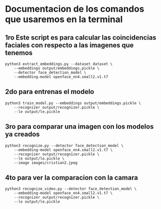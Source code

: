 # Documentacion de los comandos que usaremos en la terminal


## 1ro Este script es para calcular las coincidencias faciales con respecto a las imagenes que tenemos

```console
python3 extract_embeddings.py --dataset dataset \
	--embeddings output/embeddings.pickle \
	--detector face_detection_model \
	--embedding-model openface_nn4.small2.v1.t7
```

## 2do para entrenas el modelo

```console
python3 train_model.py --embeddings output/embeddings.pickle \
	--recognizer output/recognizer.pickle \
	--le output/le.pickle
```

## 3ro para comparar una imagen con los modelos ya creados

```console
python3 recognize.py --detector face_detection_model \
	--embedding-model openface_nn4.small2.v1.t7 \
	--recognizer output/recognizer.pickle \
	--le output/le.pickle \
	--image images/cristian2.jpeg
```

## 4to para ver la comparacion con la camara

```console
python3 recognize_video.py --detector face_detection_model \
	--embedding-model openface_nn4.small2.v1.t7 \
	--recognizer output/recognizer.pickle \
	--le output/le.pickle
```
